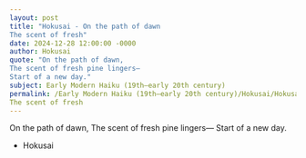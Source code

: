 ```yaml
---
layout: post
title: "Hokusai - On the path of dawn
The scent of fresh"
date: 2024-12-28 12:00:00 -0000
author: Hokusai
quote: "On the path of dawn,
The scent of fresh pine lingers—
Start of a new day."
subject: Early Modern Haiku (19th–early 20th century)
permalink: /Early Modern Haiku (19th–early 20th century)/Hokusai/Hokusai - On the path of dawn
The scent of fresh
---
```


On the path of dawn,
The scent of fresh pine lingers—
Start of a new day.

- Hokusai
